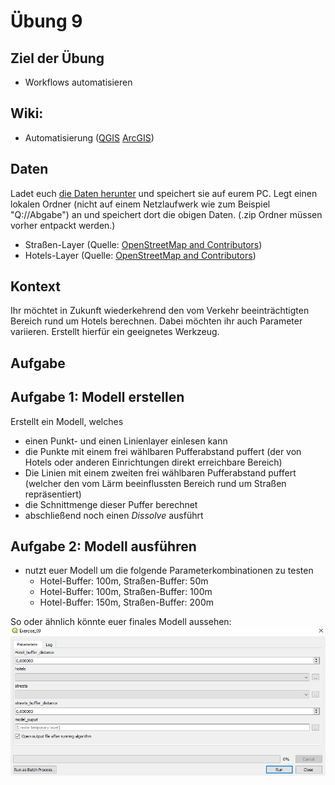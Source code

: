 # Übung 9
## Ziel der Übung
* Workflows automatisieren

## Wiki:
* Automatisierung ([QGIS](https://courses.gistools.geog.uni-heidelberg.de/giscience/gis-einfuehrung/wikis/qgis-Automatisierung) [ArcGIS](https://courses.gistools.geog.uni-heidelberg.de/giscience/gis-einfuehrung/wikis/arcgis-Automatisierung))


## Daten
Ladet euch [die Daten herunter](exercise_09.zip) und speichert sie auf eurem PC. Legt einen lokalen Ordner (nicht auf einem Netzlaufwerk wie zum Beispiel "Q://Abgabe") an und speichert dort die obigen Daten. (.zip Ordner müssen vorher entpackt werden.)
* Straßen-Layer (Quelle: [OpenStreetMap and Contributors](https://www.openstreetmap.org))
* Hotels-Layer (Quelle: [OpenStreetMap and Contributors](https://www.openstreetmap.org))

## Kontext
Ihr möchtet in Zukunft wiederkehrend den vom Verkehr beeinträchtigten Bereich rund um Hotels berechnen. Dabei möchten ihr auch Parameter variieren. Erstellt hierfür ein geeignetes Werkzeug.

## Aufgabe
## Aufgabe 1: Modell erstellen
Erstellt ein Modell, welches

* einen Punkt- und einen Linienlayer einlesen kann
* die Punkte mit einem frei wählbaren Pufferabstand puffert (der von Hotels oder anderen Einrichtungen direkt erreichbare Bereich)
* Die Linien mit einem zweiten frei wählbaren Pufferabstand puffert (welcher den vom Lärm beeinflussten Bereich rund um Straßen repräsentiert)
* die Schnittmenge dieser Puffer berechnet
* abschließend noch einen *Dissolve* ausführt

## Aufgabe 2: Modell ausführen
* nutzt euer Modell um die folgende Parameterkombinationen zu testen
  * Hotel-Buffer: 100m, Straßen-Buffer: 50m
  * Hotel-Buffer: 100m, Straßen-Buffer: 100m
  * Hotel-Buffer: 150m, Straßen-Buffer: 200m

So oder ähnlich könnte euer finales Modell aussehen:
![model](model.PNG)
